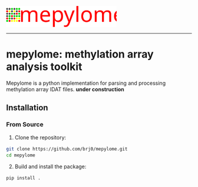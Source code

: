 <picture align="center">
  <img alt="Mepylome Logo" src="/mepylome/data/mepylome.svg" width="300">
</picture>

-----------------

# mepylome: methylation array analysis toolkit

Mepylome is a python implementation for parsing and processing methylation array IDAT files.
**under construction**

## Installation

### From Source

1. Clone the repository:

```sh
git clone https://github.com/brj0/mepylome.git
cd mepylome
```

2. Build and install the package:

```sh
pip install .
```
